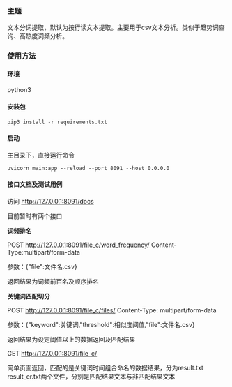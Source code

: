 ### 主题

文本分词提取，默认为按行读文本提取。主要用于csv文本分析。类似于趋势词查询、高热度词频分析。

### 使用方法

#### 环境

python3

#### 安装包

```
pip3 install -r requirements.txt
```

#### 启动

主目录下，直接运行命令

```
uvicorn main:app --reload --port 8091 --host 0.0.0.0
```

#### 接口文档及测试用例

访问 http://127.0.0.1:8091/docs

目前暂时有两个接口

**词频排名**

POST   http://127.0.0.1:8091/file_c/word_frequency/      Content-Type:multipart/form-data

参数：{"file":文件名.csv}

返回结果为词频前百名及顺序排名

**关键词匹配切分**

POST  http://127.0.0.1:8091/file_c/files/              Content-Type: multipart/form-data

参数：{"keyword":关键词,"threshold":相似度阈值,"file":文件名.csv}

返回结果为设定阈值以上的数据返回及匹配结果

GET  http://127.0.0.1:8091/file_c/          

简单页面返回，匹配的是关键词时间组合命名的数据结果，分为result.txt  result_er.txt两个文件，分别是匹配结果文本与非匹配结果文本


